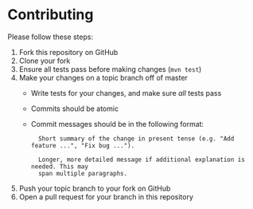 # Contributing

Please follow these steps:

1. Fork this repository on GitHub
1. Clone your fork
1. Ensure all tests pass before making changes (`mvn test`)
1. Make your changes on a topic branch off of master
    - Write tests for your changes, and make sure *all* tests pass
    - Commits should be atomic
    - Commit messages should be in the following format:
    
            Short summary of the change in present tense (e.g. "Add feature ...", "Fix bug ...").
        
            Longer, more detailed message if additional explanation is needed. This may
            span multiple paragraphs.
1. Push your topic branch to your fork on GitHub
1. Open a pull request for your branch in this repository
